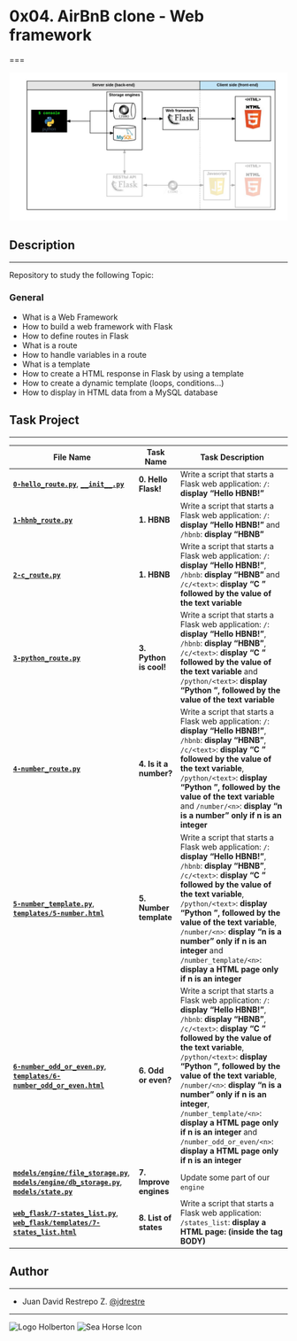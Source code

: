 # 0x04. AirBnB clone - Web framework

===

![Diagram Web Framework Flask](https://github.com/jdrestre/pictures-holberton-projects/blob/master/0x04_AirBnB_clone_Web_Framework/hbnb_step3%20diagram%20flask.png)

## Description

---
Repository to study the following Topic:

### General

- What is a Web Framework
- How to build a web framework with Flask
- How to define routes in Flask
- What is a route
- How to handle variables in a route
- What is a template
- How to create a HTML response in Flask by using a template
- How to create a dynamic template (loops, conditions…)
- How to display in HTML data from a MySQL database

## Task Project

---
File Name|Task Name|Task Description
---|---|---
[**`0-hello_route.py`**](https://github.com/jdrestre/AirBnB_clone_v2/blob/master/web_flask/0-hello_route.py), [**`__init__.py`**](https://github.com/jdrestre/AirBnB_clone_v2/blob/master/web_flask/__init__.py)|**0. Hello Flask!**|Write a script that starts a Flask web application: `/`: **display “Hello HBNB!”**
[**`1-hbnb_route.py`**](https://github.com/jdrestre/AirBnB_clone_v2/blob/master/web_flask/1-hbnb_route.py)|**1. HBNB**|Write a script that starts a Flask web application: `/`: **display “Hello HBNB!”** and `/hbnb`: **display “HBNB”**
[**`2-c_route.py`**](https://github.com/jdrestre/AirBnB_clone_v2/blob/master/web_flask/2-c_route.py)|**1. HBNB**|Write a script that starts a Flask web application: `/`: **display “Hello HBNB!”**, `/hbnb`: **display “HBNB”** and `/c/<text>`: **display “C ” followed by the value of the text variable**
[**`3-python_route.py`**](https://github.com/jdrestre/AirBnB_clone_v2/blob/master/web_flask/3-python_route.py)|**3. Python is cool!**|Write a script that starts a Flask web application: `/`: **display “Hello HBNB!”**, `/hbnb`: **display “HBNB”**, `/c/<text>`: **display “C ” followed by the value of the text variable** and `/python/<text>`: **display “Python ”, followed by the value of the text variable**
[**`4-number_route.py`**](https://github.com/jdrestre/AirBnB_clone_v2/blob/master/web_flask/4-number_route.py)|**4. Is it a number?**|Write a script that starts a Flask web application: `/`: **display “Hello HBNB!”**, `/hbnb`: **display “HBNB”**, `/c/<text>`: **display “C ” followed by the value of the text variable**, `/python/<text>`: **display “Python ”, followed by the value of the text variable** and `/number/<n>`: **display “n is a number” only if n is an integer**
[**`5-number_template.py`**](https://github.com/jdrestre/AirBnB_clone_v2/blob/master/web_flask/5-number_template.py), [**`templates/5-number.html`**](https://github.com/jdrestre/AirBnB_clone_v2/blob/master/web_flask/templates/5-number.html)|**5. Number template**|Write a script that starts a Flask web application: `/`: **display “Hello HBNB!”**, `/hbnb`: **display “HBNB”**, `/c/<text>`: **display “C ” followed by the value of the text variable**, `/python/<text>`: **display “Python ”, followed by the value of the text variable**, `/number/<n>`: **display “n is a number” only if n is an integer** and `/number_template/<n>`: **display a HTML page only if n is an integer**
[**`6-number_odd_or_even.py`**](https://github.com/jdrestre/AirBnB_clone_v2/blob/master/web_flask/6-number_odd_or_even.py), [**`templates/6-number_odd_or_even.html`**](https://github.com/jdrestre/AirBnB_clone_v2/blob/master/web_flask/templates/6-number_odd_or_even.html)|**6. Odd or even?**|Write a script that starts a Flask web application: `/`: **display “Hello HBNB!”**, `/hbnb`: **display “HBNB”**, `/c/<text>`: **display “C ” followed by the value of the text variable**, `/python/<text>`: **display “Python ”, followed by the value of the text variable**, `/number/<n>`: **display “n is a number” only if n is an integer**, `/number_template/<n>`: **display a HTML page only if n is an integer** and `/number_odd_or_even/<n>`: **display a HTML page only if n is an integer**
[**`models/engine/file_storage.py`**](https://github.com/jdrestre/AirBnB_clone_v2/blob/master/models/engine/file_storage.py), [**`models/engine/db_storage.py`**](https://github.com/jdrestre/AirBnB_clone_v2/blob/master/models/engine/db_storage.py), [**`models/state.py`**](https://github.com/jdrestre/AirBnB_clone_v2/blob/master/models/state.py)|**7. Improve engines**|Update some part of our `engine`
[**`web_flask/7-states_list.py`**](https://github.com/jdrestre/AirBnB_clone_v2/blob/master/web_flask/7-states_list.py), [**`web_flask/templates/7-states_list.html`**](https://github.com/jdrestre/AirBnB_clone_v2/blob/master/web_flask/templates/7-states_list.html)|**8. List of states**|Write a script that starts a Flask web application: `/states_list`: **display a HTML page: (inside the tag BODY)**

## Author

---

- Juan David Restrepo Z. [@jdrestre](https://twitter.com/jdrestre)

---
![Logo Holberton](https://www.holbertonschool.com/holberton-logo.png) ![Sea Horse Icon](https://intranet.hbtn.io/assets/holberton-logo-coral-27055cb2f875eb10bf3b3942e52a24581bc0667695bdc856d4f08b469b678000.png)

